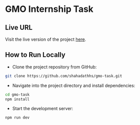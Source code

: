 # GMO Internship Task

## Live URL

Visit the live version of the project [here](https://gmo-internship-task.vercel.app).

## How to Run Locally

- Clone the project repository from GitHub:

```bash
git clone https://github.com/shahadathhs/gmo-task.git
```

- Navigate into the project directory and install dependencies:

```bash
cd gmo-task
npm install
```

- Start the development server:

```bash
npm run dev
```

